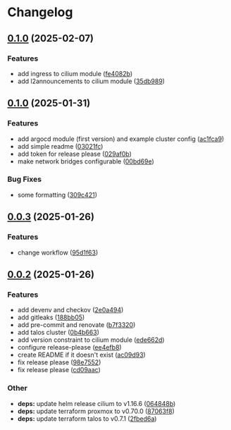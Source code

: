 # Changelog

## [0.1.0](https://github.com/thschue/tofu-modules/compare/v0.0.4...v0.1.0) (2025-02-07)


### Features

* add ingress to cilium module ([fe4082b](https://github.com/thschue/tofu-modules/commit/fe4082bf55f6f94c5ca3f46a378c6d8607613021))
* add l2announcements to cilium module ([35db989](https://github.com/thschue/tofu-modules/commit/35db98922aeecb09d52e26ec9c0c8c115a10efd9))

## [0.1.0](https://github.com/thschue/tofu-modules/compare/v0.0.3...v0.1.0) (2025-01-31)


### Features

* add argocd module (first version) and example cluster config ([ac1fca9](https://github.com/thschue/tofu-modules/commit/ac1fca9e3ba44868382084d8f7d84c0c6fa95e36))
* add simple readme ([03021fc](https://github.com/thschue/tofu-modules/commit/03021fc663ed15c08cb56aa13e890cc11558f51b))
* add token for release please ([029af0b](https://github.com/thschue/tofu-modules/commit/029af0bde2394477cd04f31e425d03bf511c0228))
* make network bridges configurable ([00bd69e](https://github.com/thschue/tofu-modules/commit/00bd69ed01820f215f3e2f5beb90560ae6cbb700))


### Bug Fixes

* some formatting ([309c421](https://github.com/thschue/tofu-modules/commit/309c421e839b67b9bea41821d6a44479dda51cf5))

## [0.0.3](https://github.com/thschue/tofu-modules/compare/v0.0.2...v0.0.3) (2025-01-26)


### Features

* change workflow ([95d1f63](https://github.com/thschue/tofu-modules/commit/95d1f63e6b9e11768f335834f3df8b11cf61f338))

## [0.0.2](https://github.com/thschue/tofu-modules/compare/v0.0.1...v0.0.2) (2025-01-26)


### Features

* add devenv and checkov ([2e0a494](https://github.com/thschue/tofu-modules/commit/2e0a49432fe084ca59683e618ca82eda56e584bf))
* add gitleaks ([188bb05](https://github.com/thschue/tofu-modules/commit/188bb05716ca863dafc9374a55b38d48227a4adc))
* add pre-commit and renovate ([b7f3320](https://github.com/thschue/tofu-modules/commit/b7f3320f7c0fcd759345dbffceda4e5f709352d0))
* add talos cluster ([0b4b663](https://github.com/thschue/tofu-modules/commit/0b4b663e89d17c07a0bea7caf3cf060c51cd71b6))
* add version constraint to cilium module ([ede662d](https://github.com/thschue/tofu-modules/commit/ede662d1ad3fd4238ba6ba6697ccb03c8c42fe0a))
* configure release-please ([ee4efb8](https://github.com/thschue/tofu-modules/commit/ee4efb87e2f6dda4f4aaed9946be51a48a3d801f))
* create README if it doesn't exist ([ac09d93](https://github.com/thschue/tofu-modules/commit/ac09d93b0a45a428318f9e345b9d8ef59b00b839))
* fix release please ([98e7552](https://github.com/thschue/tofu-modules/commit/98e7552417263e5b5cc6355b492f3b21046e101d))
* fix release please ([cd09aac](https://github.com/thschue/tofu-modules/commit/cd09aac7266a9bcd9ca15ab02a7be017018a66b8))


### Other

* **deps:** update helm release cilium to v1.16.6 ([064848b](https://github.com/thschue/tofu-modules/commit/064848b128a105aca1318011c455782f7c9559cd))
* **deps:** update terraform proxmox to v0.70.0 ([87063f8](https://github.com/thschue/tofu-modules/commit/87063f809aa52f79ef363436a5e23ee6e2e41d4e))
* **deps:** update terraform talos to v0.7.1 ([2fbed6a](https://github.com/thschue/tofu-modules/commit/2fbed6a08aeaac0062cd582d6669153829259c2d))
